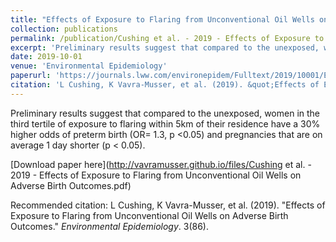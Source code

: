 ```yaml
---
title: "Effects of Exposure to Flaring from Unconventional Oil Wells on Adverse Birth Outcomes"
collection: publications
permalink: /publication/Cushing et al. - 2019 - Effects of Exposure to Flaring from Unconventional Oil Wells on Adverse Birth Outcomes
excerpt: 'Preliminary results suggest that compared to the unexposed, women in the third tertile of exposure to flaring within 5km of their residence have a 30% higher odds of preterm birth (OR= 1.3, p <0.05) and pregnancies that are on average 1 day shorter (p < 0.05).'
date: 2019-10-01
venue: 'Environmental Epidemiology'
paperurl: 'https://journals.lww.com/environepidem/Fulltext/2019/10001/Effects_of_exposure_to_flaring_from_unconventional.258.aspx'
citation: 'L Cushing, K Vavra-Musser, et al. (2019). &quot;Effects of Exposure to Flaring from Unconventional Oil Wells on Adverse Birth Outcomes.&quot; <i>Environmental Epidemiology</i>. 3(86).'
---
```

Preliminary results suggest that compared to the unexposed, women in the third tertile of exposure to flaring within 5km of their residence have a 30% higher odds of preterm birth (OR= 1.3, p <0.05) and pregnancies that are on average 1 day shorter (p < 0.05).

[Download paper here](http://vavramusser.github.io/files/Cushing et al. - 2019 - Effects of Exposure to Flaring from Unconventional Oil Wells on Adverse Birth Outcomes.pdf)

Recommended citation: L Cushing, K Vavra-Musser, et al. (2019). "Effects of Exposure to Flaring from Unconventional Oil Wells on Adverse Birth Outcomes." <i>Environmental Epidemiology</i>. 3(86).
